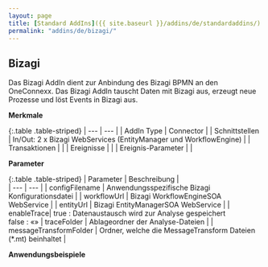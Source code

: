```yaml
---
layout: page
title: [Standard AddIns]({{ site.baseurl }}/addins/de/standardaddins/)
permalink: "addins/de/bizagi/"
---
```


## Bizagi

Das Bizagi AddIn dient zur Anbindung des Bizagi BPMN an den OneConnexx. Das Bizagi AddIn tauscht Daten mit Bizagi aus, erzeugt neue Prozesse und löst Events in Bizagi aus.

__Merkmale__

{:.table .table-striped}
| --- | --- |
| AddIn Type | Connector |
| Schnittstellen | In/Out: 2 x Bizagi WebServices (EntityManager und WorkflowEngine) |
| Transaktionen |  |
| Ereignisse |  |
| Ereignis-Parameter |  |

__Parameter__

{:.table .table-striped}
| Parameter | Beschreibung |                      
| --- | --- |
| configFilename | Anwendungsspezifische Bizagi Konfigurationsdatei |
| workflowUrl | Bizagi WorkflowEngineSOA WebService |
| entityUrl | Bizagi EntityManagerSOA WebService |
| enableTrace| true	: Datenaustausch wird zur Analyse gespeichert<br/> false : «»
| traceFolder | Ablageordner der Analyse-Dateien |
| messageTransformFolder | Ordner, welche die MessageTransform Dateien (*.mt) beinhaltet |


__Anwendungsbeispiele__

